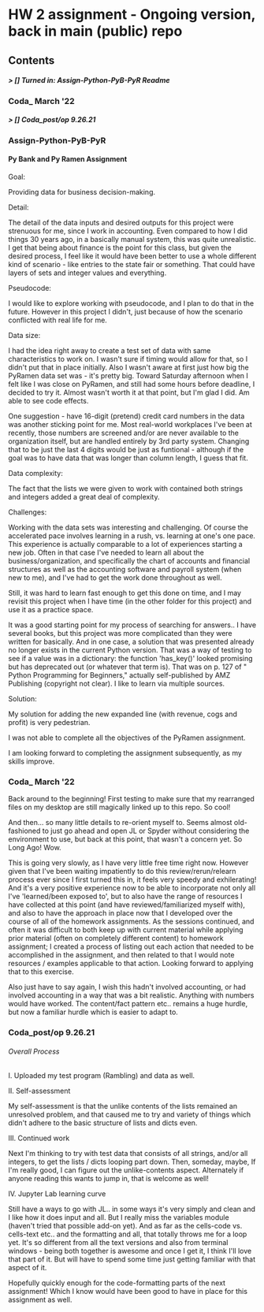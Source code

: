 # HW 2 assignment - Ongoing version, back in main (public) repo


## Contents

##### >   []  Turned in: Assign-Python-PyB-PyR Readme
### Coda_ March '22
##### >   []  Coda_post/op 9.26.21




### Assign-Python-PyB-PyR

#### Py Bank and Py Ramen Assignment


Goal:

Providing data for business decision-making.

Detail:

The detail of the data inputs and desired outputs for this project were strenuous for me, since I work in accounting. Even compared to how I did things 30 years ago, in a basically manual system, this was quite unrealistic. I get that being about finance is the point for this class, but given the desired process, I feel like it would have been better to use a whole different kind of scenario - like entries to the state fair or something. That could have layers of sets and integer values and everything.

Pseudocode:

I would like to explore working with pseudocode, and I plan to do that in the future. However in this project I didn't, just because of how the scenario conflicted with real life for me. 

Data size:

I had the idea right away to create a test set of data with same characteristics to work on. I wasn't sure if timing would allow for that, so I didn't put that in place initially. Also I wasn't aware at first just how big the PyRamen data set was - it's pretty big. Toward Saturday afternoon when I felt like I was close on PyRamen, and still had some hours before deadline, I decided to try it. Almost wasn't worth it at that point, but I'm glad I did. Am able to see code effects.

One suggestion - have 16-digit (pretend) credit card numbers in the data was another sticking point for me. Most real-world workplaces I've been at recently, those numbers are screened and/or are never available to the organization itself, but are handled entirely by 3rd party system. Changing that to be just the last 4 digits would be just as funtional - although if the goal was to have data that was longer than column length, I guess that fit. 

Data complexity:

The fact that the lists we were given to work with contained both strings and integers added a great deal of complexity. 

Challenges:

Working with the data sets was interesting and challenging. Of course the accelerated pace involves learning in a rush, vs. learning at one's one pace. This experience is actually comparable to a lot of experiences starting a new job. Often in that case I've needed to learn all about the business/organization, and specifically the chart of accounts and financial structures as well as the accounting software and payroll system (when new to me), and I've had to get the work done throughout as well. 

Still, it was hard to learn fast enough to get this done on time, and I may revisit this project when I have time (in the other folder for this project) and use it as a practice space. 

It was a good starting point for my process of searching for answers.. I have several books, but this project was more complicated than they were written for basically. And in one case, a solution that was presented already no longer exists in the current Python version. That was a way of testing to see if a value was in a dictionary: the function 'has_key()' looked promising but has deprecated out (or whatever that term is). That was on p. 127 of " Python Programming for Beginners," actually self-published by AMZ Publishing (copyright not clear). I like to learn via multiple sources. 

Solution:

My solution for adding the new expanded line (with revenue, cogs and profit) is very pedestrian.

I was not able to complete all the objectives of the PyRamen assignment.

I am looking forward to completing the assignment subsequently, as my skills improve. 

### Coda_ March '22

Back around to the beginning! First testing to make sure that my rearranged files on my desktop are still magically linked up to this repo. So cool!

And then... so many little details to re-orient myself to. Seems almost old-fashioned to just go ahead and open JL or Spyder without considering the environment to use, but back at this point, that wasn't a concern yet. So Long Ago! Wow.

This is going very slowly, as I have very little free time right now. However given that I've been waiting impatiently to do this review/rerun/relearn process ever since I first turned this in, it feels very speedy and exhilerating! And it's a very positive experience now to be able to incorporate not only all I've 'learned/been exposed to', but to also have the range of resources I have collected at this point (and have reviewed/familiarized myself with), and also to have the approach in place now that I developed over the course of all of the homework assignments. As the sessions continued, and often it was difficult to both keep up with current material while applying prior material (often on completely different content) to homework assignment; I created a process of listing out each action that needed to be accomplished in the assignment, and then related to that I would note resources / examples applicable to that action. Looking forward to applying that to this exercise. 

Also just have to say again, I wish this hadn't involved accounting, or had involved accounting in a way that was a bit realistic. Anything with numbers would have worked. The content/fact pattern etc.. remains a huge hurdle, but now a familiar hurdle which is easier to adapt to.


### Coda_post/op 9.26.21

###### Overall Process

I. Uploaded my test program (Rambling) and data as well. 

II. Self-assessment

My self-assessment is that the unlike contents of the lists remained an unresolved problem, and that caused me to try and variety of things which didn't adhere to the basic structure of lists and dicts even. 

III. Continued work

Next I'm thinking to try with test data that consists of all strings, and/or all integers, to get the lists / dicts looping part down.
Then, someday, maybe, If I'm really good, I can figure out the unlike-contents aspect.
Alternately if anyone reading this wants to jump in, that is welcome as well!

IV. Jupyter Lab learning curve

Still have a ways to go with JL.. in some ways it's very simply and clean and I like how it does input and all. But I really miss the variables module (haven't tried that possible add-on yet). And as far as the cells-code vs. cells-text etc.. and the formatting and all, that totally throws me for a loop yet. It's so different from all the text versions and also from terminal windows - being both together is awesome and once I get it, I think I'll love that part of it. But will have to spend some time just getting familiar with that aspect of it. 

Hopefully quickly enough for the code-formatting parts of the next assignment! Which I know would have been good to have in place for this assignment as well. 
